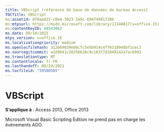 ```yaml
---
title: VBScript (référence de base de données de bureau Access)
TOCTitle: VBScript
ms:assetid: 070ae822-c0e4-3923-3a9c-69474981728b
ms:mtpsurl: https://msdn.microsoft.com/library/JJ248817(v=office.15)
ms:contentKeyID: 48543062
ms.date: 09/18/2015
mtps_version: v=office.15
ms.localizationpriority: medium
ms.openlocfilehash: a12669039eb8cfc5e5b914c4ff6318948bf1cec1
ms.sourcegitcommit: a1d9041c20256616c9c183f7d1049142a7ac6991
ms.translationtype: MT
ms.contentlocale: fr-FR
ms.lasthandoff: 09/24/2021
ms.locfileid: "59580585"
---
```

# <a name="vbscript"></a>VBScript


**S’applique à** : Access 2013, Office 2013

Microsoft Visual Basic Scripting Edition ne prend pas en charge les événements ADO.

